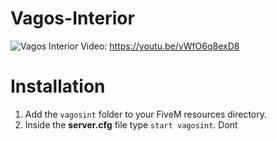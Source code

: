 # Vagos-Interior
![Vagos Interior](https://repository-images.githubusercontent.com/200735612/ef7fc500-b7e6-11e9-8ef2-ef287c5c99d2)
Video: https://youtu.be/vWfO6q8exD8
# Installation
1. Add the `vagosint` folder to your FiveM resources directory.
2. Inside the **server.cfg** file type `start vagosint`.
Dont
